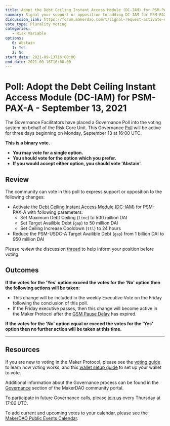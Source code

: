 ```yaml
---
title: Adopt the Debt Ceiling Instant Access Module (DC-IAM) for PSM-PAX-A - September 13, 2021
summary: Signal your support or opposition to adding DC-IAM for PSM-PAX-A and lowering the PSM-USDC-A gap.
discussion_link: https://forum.makerdao.com/t/signal-request-activate-dc-iam-for-psm-pax-a-and-adjust-dc-iam-gap-parameter-for-psm-usdc-a/10199
vote_type: Plurality Voting
categories:
   - Risk Variable
options:
   0: Abstain
   1: Yes
   2: No
start_date: 2021-09-13T16:00:00
end_date: 2021-09-16T16:00:00
---
```

# Poll: Adopt the Debt Ceiling Instant Access Module (DC-IAM) for PSM-PAX-A - September 13, 2021

The Governance Facilitators have placed a Governance Poll into the voting system on behalf of the Risk Core Unit. This Governance [Poll](https://community-development.makerdao.com/en/learn/governance/on-chain-gov) will be active for three days beginning on Monday, September 13 at 16:00 UTC.

**This is a binary vote.** 
- **You may vote for a single option.** 
- **You should vote for the option which you prefer.**
- **If you would accept either option, you should vote 'Abstain'.**

## Review

The community can vote in this poll to express support or opposition to the following changes: 
* Activate the [Debt Ceiling Instant Access Module (DC-IAM)](https://makerdao.world/en/learn/governance/module-dciam) for PSM-PAX-A with following parameters:
  * Set Maximum Debt Ceiling (`line`) to 500 million DAI
  * Set Target Availible Debt (`gap`) to 50 million DAI
  * Set Ceiling Increase Cooldown (`ttl`) to 24 hours
* Reduce the PSM-USDC-A Target Availible Debt (`gap`) from 1 billion DAI to 950 million DAI

Please review the discussion [thread](https://forum.makerdao.com/t/signal-request-activate-dc-iam-for-psm-pax-a-and-adjust-dc-iam-gap-parameter-for-psm-usdc-a/10199) to help inform your position before voting.

## Outcomes

**If the votes for the 'Yes' option exceed the votes for the 'No' option then the following actions will be taken:**
* This change will be included in the weekly Executive Vote on the Friday following the conclusion of this poll.
* If the Friday executive passes, then this change will become active in the Maker Protocol after the [GSM Pause Delay](https://community-development.makerdao.com/en/learn/governance/param-gsm-pause-delay) has expired.

**If the votes for the 'No' option equal or exceed the votes for the 'Yes' option then no further action will be taken at this time.**

---

## Resources

If you are new to voting in the Maker Protocol, please see the [voting guide](https://community-development.makerdao.com/en/learn/governance/how-voting-works/) to learn how voting works, and this [wallet setup guide](https://community-development.makerdao.com/en/learn/governance/voting-setup/) to set up your wallet to vote.

Additional information about the Governance process can be found in the [Governance](https://community-development.makerdao.com/en/learn/governance) section of the MakerDAO community portal.

To participate in future Governance calls, please [join us](https://github.com/makerdao/community/tree/master/governance/governance-and-risk-meetings) every Thursday at 17:00 UTC.

To add current and upcoming votes to your calendar, please see the [MakerDAO Public Events Calendar](https://calendar.google.com/calendar/embed?src=makerdao.com_3efhm2ghipksegl009ktniomdk%40group.calendar.google.com&ctz=UTC&mode=week&showCalendars=0&showPrint=0).
